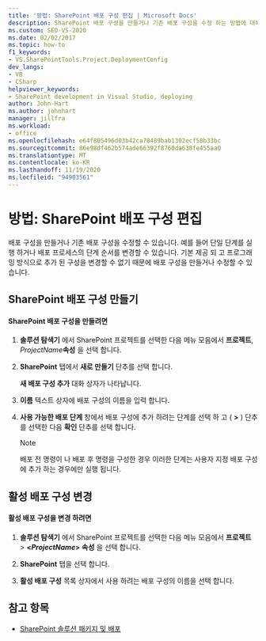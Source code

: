 ```yaml
---
title: '방법: SharePoint 배포 구성 편집 | Microsoft Docs'
description: SharePoint 배포 구성을 만들거나 기존 배포 구성을 수정 하는 방법에 대해 알아봅니다.
ms.custom: SEO-VS-2020
ms.date: 02/02/2017
ms.topic: how-to
f1_keywords:
- VS.SharePointTools.Project.DeploymentConfig
dev_langs:
- VB
- CSharp
helpviewer_keywords:
- SharePoint development in Visual Studio, deploying
author: John-Hart
ms.author: johnhart
manager: jillfra
ms.workload:
- office
ms.openlocfilehash: e64f805496d03b42ca70489bab1302ecf58b33bc
ms.sourcegitcommit: 86e98df462b574ade66392f8760da638fe455aa0
ms.translationtype: MT
ms.contentlocale: ko-KR
ms.lasthandoff: 11/19/2020
ms.locfileid: "94903561"
---
```

# <a name="how-to-edit-a-sharepoint-deployment-configuration"></a>방법: SharePoint 배포 구성 편집
  배포 구성을 만들거나 기존 배포 구성을 수정할 수 있습니다. 예를 들어 단일 단계를 실행 하거나 배포 프로세스의 단계 순서를 변경할 수 있습니다. 기본 제공 되 고 프로그래밍 방식으로 추가 된 구성을 변경할 수 없기 때문에 배포 구성을 만들거나 수정할 수 있습니다.

## <a name="create-a-sharepoint-deployment-configuration"></a>SharePoint 배포 구성 만들기

#### <a name="to-create-a-sharepoint-deployment-configuration"></a>SharePoint 배포 구성을 만들려면

1. **솔루션 탐색기** 에서 SharePoint 프로젝트를 선택한 다음 메뉴 모음에서 **프로젝트**, _ProjectName_**속성** 을 선택 합니다.

2. **SharePoint** 탭에서 **새로 만들기** 단추를 선택 합니다.

     **새 배포 구성 추가** 대화 상자가 나타납니다.

3. **이름** 텍스트 상자에 배포 구성의 이름을 입력 합니다.

4. **사용 가능한 배포 단계** 창에서 배포 구성에 추가 하려는 단계를 선택 하 고 ( **>** ) 단추를 선택한 다음 **확인** 단추를 선택 합니다.

    > [!NOTE]
    > 배포 전 명령이 나 배포 후 명령을 구성한 경우 이러한 단계는 사용자 지정 배포 구성에 추가 하는 경우에만 실행 됩니다.

## <a name="change-the-active-deployment-configuration"></a>활성 배포 구성 변경

#### <a name="to-change-the-active-deployment-configuration"></a>활성 배포 구성을 변경 하려면

1. **솔루션 탐색기** 에서 SharePoint 프로젝트를 선택한 다음 메뉴 모음에서 **프로젝트**  >  **\<*ProjectName*> 속성** 을 선택 합니다.

2. **SharePoint** 탭을 선택 합니다.

3. **활성 배포 구성** 목록 상자에서 사용 하려는 배포 구성의 이름을 선택 합니다.

## <a name="see-also"></a>참고 항목
- [SharePoint 솔루션 패키지 및 배포](../sharepoint/packaging-and-deploying-sharepoint-solutions.md)
